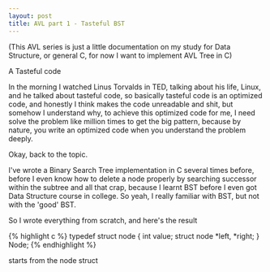 ```yaml
---
layout: post
title: AVL part 1 - Tasteful BST
---
```


(This AVL series is just a little documentation on my study for Data Structure, or general C, for now I want to implement AVL Tree in C)

A Tasteful code

In the morning I watched Linus Torvalds in TED, talking about his life, Linux, and he talked about tasteful code, so basically tasteful code is an optimized code, and honestly I think makes the code unreadable and shit, but somehow I understand why, to achieve this optimized code for me, I need solve the problem like million times to get the big pattern, because by nature, you write an optimized code when you understand the problem deeply.

Okay, back to the topic.

I've wrote a Binary Search Tree implementation in C several times before, before I even know how to delete a node properly by searching successor within the subtree and all that crap, because I learnt BST before I even got Data Structure course in college. So yeah, I really familiar with BST, but not with the 'good' BST.

So I wrote everything from scratch, and here's the result

{% highlight c %}
typedef struct node
{
	int value;
	struct node *left, *right;
} Node;
{% endhighlight %}

starts from the node struct
